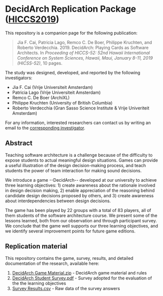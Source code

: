 # DecidArch Replication Package ([HICCS2019](http://hicss.hawaii.edu/))
This repository is a companion page for the following publication:
> Jia F. Cai, Patricia Lago, Remco C. De Boer, Philippe Kruchten, and Roberto Verdecchia. 2019. DecidArch: Playing Cards as Software Architects. In *Proceeding of HICCS-52: 52nd Hawaii International Conference on System Sciences, Hawaii, Maui, January 8-11, 2019 (HICSS-52)*, 10 pages.

The study was designed, developed, and reported by the following investigators:
* Jia F. Cai (Vrije Universiteit Amsterdam)
* Patricia Lago (Vrije Universiteit Amsterdam)
* Remco C. De Boer (ArchiXL)
* Philippe Kruchten (University of British Columbia)
* Roberto Verdecchia (Gran Sasso Science Institute & Vrije Univeriteit Amsterdam)

For any information, interested researchers can contact us by writing an email to the [corresponding investigator](mailto:p.lago@vu.nl).

## Abstract
Teaching software architecture is a challenge because of the difficulty to expose students to actual meaningful design situations. Games can provide a useful illustration of the design decision-making process, and teach students the power of team interaction for making sound decisions.

We introduce a game --DecidArch-- developed at our university to achieve three learning objectives: 1) create awareness about the rationale involved in design decision making, 2) enable appreciation of the reasoning behind candidate design decisions proposed by others, and 3) create awareness about interdependencies between design decisions. 

The game has been played by 22 groups with a total of 83 players, all of them students of the software architecture course. We present some of the lessons learned, both from our observation and through participant survey. We conclude that the game well supports our three learning objectives, and we identify several improvement points for future game editions.


## Replication material
This repository contains the game, survey, results, and detailed documentation of the research, available here:
1. [DecidArch Game Material.zip](https://github.com/DecidArch/HICCS2018/blob/master/DecidArch%20Game%20Material.zip) - DecidArch game material and rules
2. [DecidArch Student Survey.pdf](https://github.com/DecidArch/HICCS2018/blob/master/DecidArch%20Student%20Survey.pdf) - Survey adopted for the evaluation of the the learning objectives
3. [Survey Results.csv](https://github.com/DecidArch/HICCS2018/blob/master/Survey%20Results.csv) - Raw data of the survey answers
